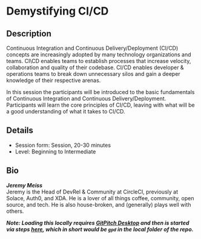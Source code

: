 # Demystifying CI/CD

## Description
Continuous Integration and Continuous Delivery/Deployment (CI/CD) concepts are increasingly adopted by many technology organizations and teams. CI\CD enables teams to establish processes that increase velocity, collaboration and quality of their codebase. CI/CD enables developer & operations teams to break down unnecessary silos and gain a deeper knowledge of their respective arenas.  
  
In this session the participants will be introduced to the basic fundamentals of Continuous Integration and Continuous Delivery/Deployment. Participants will learn the core principles of CI/CD, leaving with what will be a good understanding of what it takes to CI/CD.

## Details
- Session form: Session, 20-30 minutes
- Level: Beginning to Intermediate

## Bio
***Jeremy Meiss***  
Jeremy is the Head of DevRel & Community at CircleCI, previously at Solace, Auth0, and XDA. He is a lover of all things coffee, community, open source, and tech. He is also house-broken, and (generally) plays well with others.

***Note: Loading this locally requires [GitPitch Desktop](https://gitpitch.com/docs/work-offline/desktop/) and then is started via steps [here](https://gitpitch.com/docs/pro-features/desktop-launch), which in short would be `gpd` in the local folder of the repo.***